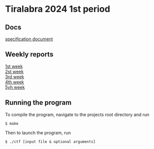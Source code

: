 # Tiralabra 2024 1st period

## Docs
[specification document](./docs/specification-document.md)

## Weekly reports
[1st week](./docs/weekly-report-1.md)\
[2st week](./docs/weekly-report-2.md)\
[3rd week](./docs/weekly-report-3.md)\
[4th week](./docs/weekly-report-4.md)\
[5yh week](./docs/weekly-report-5.md)

## Running the program
To compile the program, navigate to the projects root directory and run
```
$ make
```
Then to launch the program, run
```
$ ./ctf [input file & optional arguments]
```
